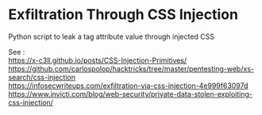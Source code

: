 # Exfiltration Through CSS Injection
Python script to leak a tag attribute value through injected CSS


See :  
https://x-c3ll.github.io/posts/CSS-Injection-Primitives/  
https://github.com/carlospolop/hacktricks/tree/master/pentesting-web/xs-search/css-injection  
https://infosecwriteups.com/exfiltration-via-css-injection-4e999f63097d  
https://www.invicti.com/blog/web-security/private-data-stolen-exploiting-css-injection/  
